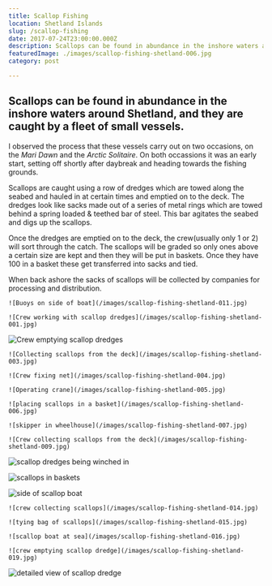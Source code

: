```yaml
---
title: Scallop Fishing
location: Shetland Islands
slug: /scallop-fishing
date: 2017-07-24T23:00:00.000Z
description: Scallops can be found in abundance in the inshore waters around Shetland, and they are caught by a fleet of small vessels.
featuredImage: ./images/scallop-fishing-shetland-006.jpg
category: post

---
```


## Scallops can be found in abundance in the inshore waters around Shetland, and they are caught by a fleet of small vessels.

I observed the process that these vessels carry out on two occasions, on the *Mari Dawn* and the *Arctic Solitaire*.  On both occassions it was an early start, setting off shortly after daybreak and heading towards the fishing grounds.  

Scallops are caught using a row of dredges which are towed along the seabed and hauled in at certain times and emptied on to the deck.  The dredges look like sacks made out of a series of metal rings which are towed behind a spring loaded & teethed bar of steel.  This bar agitates the seabed and digs up the scallops.

Once the dredges are emptied on to the deck, the crew(usually only 1 or 2) will sort through the catch.  The scallops will be graded so only ones above a certain size are kept and then they will be put in baskets.  Once they have 100 in a basket these get transferred into sacks and tied.

When back ashore the sacks of scallops will be collected by companies for processing and distribution.

```grid|2
![Buoys on side of boat](/images/scallop-fishing-shetland-011.jpg)

![Crew working with scallop dredges](/images/scallop-fishing-shetland-001.jpg)
```

![Crew emptying scallop dredges](/images/scallop-fishing-shetland-002.jpg)

```grid|2
![Collecting scallops from the deck](/images/scallop-fishing-shetland-003.jpg)

![Crew fixing net](/images/scallop-fishing-shetland-004.jpg)
```

```grid|2
![Operating crane](/images/scallop-fishing-shetland-005.jpg)

![placing scallops in a basket](/images/scallop-fishing-shetland-006.jpg)
```

```grid|2
![skipper in wheelhouse](/images/scallop-fishing-shetland-007.jpg)

![Crew collecting scallops from the deck](/images/scallop-fishing-shetland-009.jpg)
```

![scallop dredges being winched in](/images/scallop-fishing-shetland-010.jpg)

![scallops in baskets](/images/scallop-fishing-shetland-012.jpg)

![side of scallop boat](/images/scallop-fishing-shetland-013.jpg)

```grid|2
![crew collecting scallops](/images/scallop-fishing-shetland-014.jpg)

![tying bag of scallops](/images/scallop-fishing-shetland-015.jpg)
```

```grid|2
![scallop boat at sea](/images/scallop-fishing-shetland-016.jpg)

![crew emptying scallop dredge](/images/scallop-fishing-shetland-019.jpg)
```

![detailed view of scallop dredge](/images/scallop-fishing-shetland-020.jpg)
